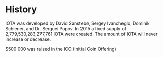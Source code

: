 <!-- TITLE: History -->
<!-- SUBTITLE: A quick summary of History -->

# History
IOTA was developed by David Sønstebø, Sergey Ivancheglo, Dominik Schiener, and Dr. Serguei Popov. In 2015 a fixed supply of 2,779,530,283,277,761 IOTA were created. The amount of IOTA will never increase or decrease.

$500 000 was raised in the ICO (Initial Coin Offering)